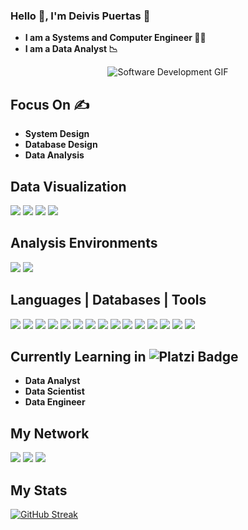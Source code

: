 ### Hello 👋, I'm Deivis Puertas 🐸 
- **I am a Systems and Computer Engineer 👨‍💻**
- **I am a Data Analyst 📉**
  
<p align="center">
  <img src="https://github.com/user-attachments/assets/6a67974b-db4c-4f69-99cb-7ce33d5c7f17" alt="Software Development GIF">
</p>


## Focus On ✍️
- **System Design**
- **Database Design** 
- **Data Analysis**
  
## Data Visualization
<img src="https://img.shields.io/badge/Tableau-E97627?style=flat&logo=tableau&logoColor=white"> <img src="https://img.shields.io/badge/Power_BI-F2C811?style=flat&logo=power-bi&logoColor=black">
<img src="https://img.shields.io/badge/Google_Analytics-E37400?style=flat&logo=google-analytics&logoColor=white">
<img src="https://img.shields.io/badge/Looker_Studio-4285F4?style=flat&logo=looker&logoColor=white">

## Analysis Environments
<img src="https://img.shields.io/badge/Google_Colab-F9AB00?style=flat&logo=google-colab&logoColor=white"> <img src="https://img.shields.io/badge/Jupyter_Notebook-F37626?style=flat&logo=jupyter&logoColor=white">

## Languages | Databases | Tools 

<img src="https://img.shields.io/badge/PHP-777BB4?style=flat&logo=php&logoColor=white"> <img src="https://img.shields.io/badge/Python-3776AB?style=flat&logo=python&logoColor=white">
<img src="https://img.shields.io/badge/Java-007396?style=flat&logo=java&logoColor=white">
<img src="https://img.shields.io/badge/HTML5-E34F26?style=flat&logo=html5&logoColor=white">
<img src="https://img.shields.io/badge/CSS3-1572B6?style=flat&logo=css3&logoColor=white">
<img src="https://img.shields.io/badge/Tailwind_CSS-38B2AC?style=flat&logo=tailwind-css&logoColor=white">
<img src="https://img.shields.io/badge/Bootstrap-7952B3?style=flat&logo=bootstrap&logoColor=white">
<img src="https://img.shields.io/badge/MySQL-4479A1?style=flat&logo=mysql&logoColor=white">
<img src="https://img.shields.io/badge/PostgreSQL-316192?style=flat&logo=postgresql&logoColor=white">
<img src="https://img.shields.io/badge/Microsoft_SQL_Server-CC2927?style=flat&logo=microsoft-sql-server&logoColor=white">
<img src="https://img.shields.io/badge/Amazon Web Services-232F3E?style=flat&logo=amazon-aws&logoColor=white">
<img src="https://img.shields.io/badge/Google Cloud Platform-4285F4?style=flat&logo=google-cloud&logoColor=white">
<img src="https://img.shields.io/badge/Docker-blue?style=flat&logo=docker&logoColor=white">
<img src="https://img.shields.io/badge/Git-F05032?style=flat&logo=git&logoColor=white">
<img src="https://img.shields.io/badge/GitHub-181717?style=flat&logo=github&logoColor=white">

## Currently Learning in <img src="https://img.shields.io/badge/Platzi-98CA3F?style=flat&logo=platzi&logoColor=white" alt="Platzi Badge">

- **Data Analyst**
- **Data Scientist**
- **Data Engineer**

## My Network

[<img src="https://img.shields.io/badge/LinkedIn-0077B5?style=for-the-badge&logo=linkedin&logoColor=white">](https://www.linkedin.com/in/devpuertas)
[<img src="https://img.shields.io/badge/Instagram-E4405F?style=for-the-badge&logo=instagram&logoColor=white">](https://www.instagram.com/deivis_puertas/)
[<img src="https://img.shields.io/badge/Facebook-1877F2?style=for-the-badge&logo=facebook&logoColor=white">](https://www.facebook.com/deivis.puertas)

## My Stats
[![GitHub Streak](https://github-readme-streak-stats.herokuapp.com/?user=deivispuertas&theme=chartreuse-dark)]()
